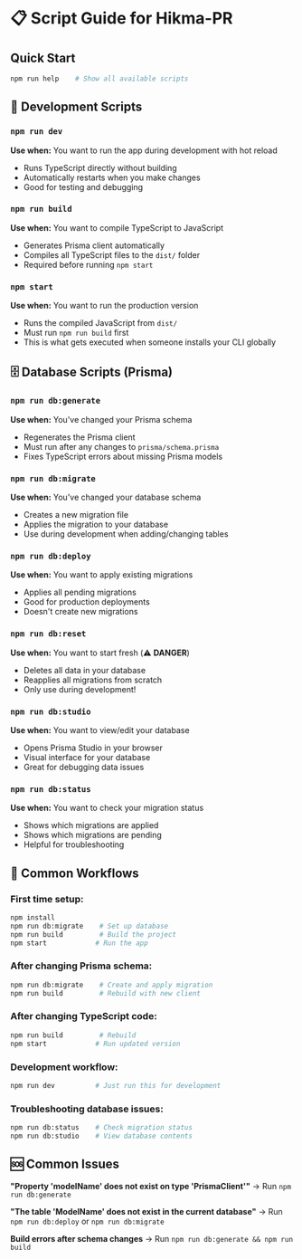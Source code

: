 # 📋 Script Guide for Hikma-PR

## Quick Start
```bash
npm run help    # Show all available scripts
```

## 🔨 Development Scripts

### `npm run dev`
**Use when:** You want to run the app during development with hot reload
- Runs TypeScript directly without building
- Automatically restarts when you make changes
- Good for testing and debugging

### `npm run build`
**Use when:** You want to compile TypeScript to JavaScript
- Generates Prisma client automatically
- Compiles all TypeScript files to the `dist/` folder
- Required before running `npm start`

### `npm start`
**Use when:** You want to run the production version
- Runs the compiled JavaScript from `dist/`
- Must run `npm run build` first
- This is what gets executed when someone installs your CLI globally

## 🗄️ Database Scripts (Prisma)

### `npm run db:generate`
**Use when:** You've changed your Prisma schema
- Regenerates the Prisma client
- Must run after any changes to `prisma/schema.prisma`
- Fixes TypeScript errors about missing Prisma models

### `npm run db:migrate`
**Use when:** You've changed your database schema
- Creates a new migration file
- Applies the migration to your database
- Use during development when adding/changing tables

### `npm run db:deploy`
**Use when:** You want to apply existing migrations
- Applies all pending migrations
- Good for production deployments
- Doesn't create new migrations

### `npm run db:reset`
**Use when:** You want to start fresh (⚠️ **DANGER**)
- Deletes all data in your database
- Reapplies all migrations from scratch
- Only use during development!

### `npm run db:studio`
**Use when:** You want to view/edit your database
- Opens Prisma Studio in your browser
- Visual interface for your database
- Great for debugging data issues

### `npm run db:status`
**Use when:** You want to check your migration status
- Shows which migrations are applied
- Shows which migrations are pending
- Helpful for troubleshooting

## 🚀 Common Workflows

### First time setup:
```bash
npm install
npm run db:migrate    # Set up database
npm run build         # Build the project
npm start            # Run the app
```

### After changing Prisma schema:
```bash
npm run db:migrate    # Create and apply migration
npm run build         # Rebuild with new client
```

### After changing TypeScript code:
```bash
npm run build         # Rebuild
npm start            # Run updated version
```

### Development workflow:
```bash
npm run dev          # Just run this for development
```

### Troubleshooting database issues:
```bash
npm run db:status    # Check migration status
npm run db:studio    # View database contents
```

## 🆘 Common Issues

**"Property 'modelName' does not exist on type 'PrismaClient'"**
→ Run `npm run db:generate`

**"The table 'ModelName' does not exist in the current database"**
→ Run `npm run db:deploy` or `npm run db:migrate`

**Build errors after schema changes**
→ Run `npm run db:generate && npm run build`
